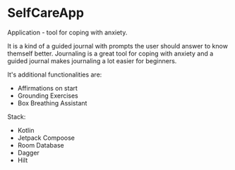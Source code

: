 # SelfCareApp
 Application - tool for coping with anxiety.

 It is a kind of a guided journal with prompts the user should answer to know themself better.
 Journaling is a great tool for coping with anxiety and a guided journal makes journaling a lot easier for beginners.

 It's additional functionalities are:
 - Affirmations on start
 - Grounding Exercises
 - Box Breathing Assistant

 Stack:
- Kotlin
- Jetpack Compoose
- Room Database
- Dagger
- Hilt
